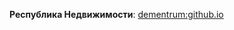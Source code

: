 **Республика Недвижимости**: [dementrum:github.io](https://republic-Immovables.github.io/build/index.html)
